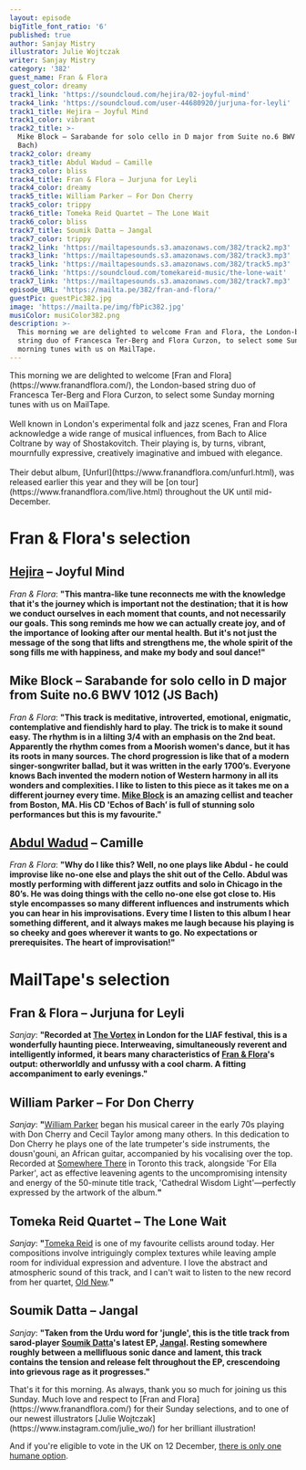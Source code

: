 ```yaml
---
layout: episode
bigTitle_font_ratio: '6'
published: true
author: Sanjay Mistry
illustrator: Julie Wojtczak
writer: Sanjay Mistry
category: '382'
guest_name: Fran & Flora
guest_color: dreamy
track1_link: 'https://soundcloud.com/hejira/02-joyful-mind'
track4_link: 'https://soundcloud.com/user-44680920/jurjuna-for-leyli'
track1_title: Hejira – Joyful Mind
track1_color: vibrant
track2_title: >-
  Mike Block – Sarabande for solo cello in D major from Suite no.6 BWV 1012 (JS
  Bach)
track2_color: dreamy
track3_title: Abdul Wadud – Camille
track3_color: bliss
track4_title: Fran & Flora – Jurjuna for Leyli
track4_color: dreamy
track5_title: William Parker – For Don Cherry
track5_color: trippy
track6_title: Tomeka Reid Quartet – The Lone Wait
track6_color: bliss
track7_title: Soumik Datta – Jangal
track7_color: trippy
track2_link: 'https://mailtapesounds.s3.amazonaws.com/382/track2.mp3'
track3_link: 'https://mailtapesounds.s3.amazonaws.com/382/track3.mp3'
track5_link: 'https://mailtapesounds.s3.amazonaws.com/382/track5.mp3'
track6_link: 'https://soundcloud.com/tomekareid-music/the-lone-wait'
track7_link: 'https://mailtapesounds.s3.amazonaws.com/382/track7.mp3'
episode_URL: 'https://mailta.pe/382/fran-and-flora/'
guestPic: guestPic382.jpg
image: 'https://mailta.pe/img/fbPic382.jpg'
musiColor: musiColor382.png
description: >-
  This morning we are delighted to welcome Fran and Flora, the London-based
  string duo of Francesca Ter-Berg and Flora Curzon, to select some Sunday
  morning tunes with us on MailTape.
---
```

<p id="introduction">This morning we are delighted to welcome [Fran and Flora](https://www.franandflora.com/), the London-based string duo of Francesca Ter-Berg and Flora Curzon, to select some Sunday morning tunes with us on MailTape.
<br><br>
Well known in London's experimental folk and jazz scenes, Fran and Flora acknowledge a wide range of musical influences, from Bach to Alice Coltrane by way of Shostakovitch. Their playing is, by turns, vibrant, mournfully expressive, creatively imaginative and imbued with elegance.
<br><br>
Their debut album, [Unfurl](https://www.franandflora.com/unfurl.html), was released earlier this year and they will be [on tour](https://www.franandflora.com/live.html) throughout the UK until mid-December.
</p>

# Fran & Flora's selection

## [Hejira](http://hejira.info/) – Joyful Mind
_Fran & Flora_: **"**This mantra-like tune reconnects me with the knowledge that it's the journey which is important not the destination; that it is how we conduct ourselves in each moment that counts, and not necessarily our goals. This song reminds me how we can actually create joy, and of the importance of looking after our mental health. But it's not just the message of the song that lifts and strengthens me, the whole spirit of the song fills me with happiness, and make my body and soul dance!**"**

## Mike Block – Sarabande for solo cello in D major from Suite no.6 BWV 1012 (JS Bach)
_Fran & Flora_: **"**This track is meditative, introverted, emotional, enigmatic, contemplative and fiendishly hard to play. The trick is to make it sound easy. The rhythm is in a lilting 3/4 with an emphasis on the 2nd beat. Apparently the rhythm comes from a Moorish women's dance, but it has its roots in many sources. The chord progression is like that of a modern singer-songwriter ballad, but it was written in the early 1700’s. Everyone knows Bach invented the modern notion of Western harmony in all its wonders and complexities. I like to listen to this piece as it takes me on a different journey every time. [Mike Block](https://www.mikeblockmusic.com/) is an amazing cellist and teacher from Boston, MA. His CD 'Echos of Bach’ is full of stunning solo performances but this is my favourite.**"**

## [Abdul Wadud](https://en.wikipedia.org/wiki/Abdul_Wadud_(musician)) – Camille
_Fran & Flora_: **"**Why do I like this? Well, no one plays like Abdul - he could improvise like no-one else and plays the shit out of the Cello. Abdul was mostly performing with different jazz outfits and solo in Chicago in the 80’s. He was doing things with the cello no-one else got close to. His style encompasses so many different influences and instruments which you can hear in his improvisations. Every time I listen to this album I hear something different, and it always makes me laugh because his playing is so cheeky and goes wherever it wants to go. No expectations or prerequisites. The heart of improvisation!**"**


# MailTape's selection

## Fran & Flora – Jurjuna for Leyli
_Sanjay_: **"**Recorded at [The Vortex](http://www.vortexjazz.co.uk/) in London for the LIAF festival, this is a wonderfully haunting piece. Interweaving, simultaneously reverent and intelligently informed, it bears many characteristics of [Fran & Flora](https://www.franandflora.com/)'s output: otherworldly and unfussy with a cool charm. A fitting accompaniment to early evenings.**"**

## William Parker – For Don Cherry
_Sanjay_: **"**[William Parker](https://www.williamparker.net/) began his musical career in the early 70s playing with Don Cherry and Cecil Taylor among many others. In this dedication to Don Cherry he plays one of the late trumpeter's side instruments, the dousn'gouni, an African guitar, accompanied by his vocalising over the top. Recorded at [Somewhere There](http://somewherethere.org/) in Toronto this track, alongside 'For Ella Parker', act as effective leavening agents to the uncompromising intensity and energy of the 50-minute title track, 'Cathedral Wisdom Light'—perfectly expressed by the artwork of the album.**"**

## Tomeka Reid Quartet – The Lone Wait
_Sanjay_: **"**[Tomeka Reid](https://www.tomekareid.net/) is one of my favourite cellists around today. Her compositions involve intriguingly complex textures while leaving ample room for individual expression and adventure. I love the abstract and atmospheric sound of this track, and I can't wait to listen to the new record from her quartet, [Old New](https://cuneiformrecords.bandcamp.com/album/old-new).**"**

## Soumik Datta – Jangal
_Sanjay_: **"**Taken from the Urdu word for 'jungle', this is the title track from sarod-player [Soumik Datta](https://www.soumikdatta.com/)'s latest EP, [Jangal](https://www.soumikdatta.com/music/jangal). Resting somewhere roughly between a mellifluous sonic dance and lament, this track contains the tension and release felt throughout the EP, crescendoing into grievous rage as it progresses.**"**


<p id="outroduction"> That's it for this morning. As always, thank you so much for joining us this Sunday. Much love and respect to [Fran and Flora](https://www.franandflora.com/) for their Sunday selections, and to one of our newest illustrators [Julie Wojtczak](https://www.instagram.com/julie_wo/) for her brilliant illustration!

And if you're eligible to vote in the UK on 12 December, [there is only one humane option](https://labour.org.uk/manifesto/).</p>
